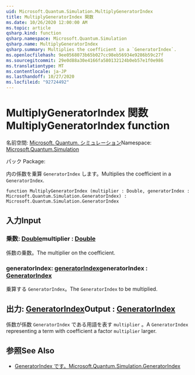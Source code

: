 ```yaml
---
uid: Microsoft.Quantum.Simulation.MultiplyGeneratorIndex
title: MultiplyGeneratorIndex 関数
ms.date: 10/26/2020 12:00:00 AM
ms.topic: article
qsharp.kind: function
qsharp.namespace: Microsoft.Quantum.Simulation
qsharp.name: MultiplyGeneratorIndex
qsharp.summary: Multiplies the coefficient in a `GeneratorIndex`.
ms.openlocfilehash: 9ee0568073b65b027cc98eb56934e9286b59c27f
ms.sourcegitcommit: 29e0d88a30e4166fa580132124b0eb57e1f0e986
ms.translationtype: MT
ms.contentlocale: ja-JP
ms.lasthandoff: 10/27/2020
ms.locfileid: "92724492"
---
```

# <a name="multiplygeneratorindex-function"></a><span data-ttu-id="f5b8e-102">MultiplyGeneratorIndex 関数</span><span class="sxs-lookup"><span data-stu-id="f5b8e-102">MultiplyGeneratorIndex function</span></span>

<span data-ttu-id="f5b8e-103">名前空間: [Microsoft. Quantum. シミュレーション](xref:Microsoft.Quantum.Simulation)</span><span class="sxs-lookup"><span data-stu-id="f5b8e-103">Namespace: [Microsoft.Quantum.Simulation](xref:Microsoft.Quantum.Simulation)</span></span>

<span data-ttu-id="f5b8e-104">パック [](https://nuget.org/packages/)</span><span class="sxs-lookup"><span data-stu-id="f5b8e-104">Package: [](https://nuget.org/packages/)</span></span>


<span data-ttu-id="f5b8e-105">内の係数を乗算 `GeneratorIndex` します。</span><span class="sxs-lookup"><span data-stu-id="f5b8e-105">Multiplies the coefficient in a `GeneratorIndex`.</span></span>

```qsharp
function MultiplyGeneratorIndex (multiplier : Double, generatorIndex : Microsoft.Quantum.Simulation.GeneratorIndex) : Microsoft.Quantum.Simulation.GeneratorIndex
```


## <a name="input"></a><span data-ttu-id="f5b8e-106">入力</span><span class="sxs-lookup"><span data-stu-id="f5b8e-106">Input</span></span>

### <a name="multiplier--double"></a><span data-ttu-id="f5b8e-107">乗数: [Double](xref:microsoft.quantum.lang-ref.double)</span><span class="sxs-lookup"><span data-stu-id="f5b8e-107">multiplier : [Double](xref:microsoft.quantum.lang-ref.double)</span></span>

<span data-ttu-id="f5b8e-108">係数の乗数。</span><span class="sxs-lookup"><span data-stu-id="f5b8e-108">The multiplier on the coefficient.</span></span>


### <a name="generatorindex--generatorindex"></a><span data-ttu-id="f5b8e-109">generatorIndex: [generatorIndex](xref:Microsoft.Quantum.Simulation.GeneratorIndex)</span><span class="sxs-lookup"><span data-stu-id="f5b8e-109">generatorIndex : [GeneratorIndex](xref:Microsoft.Quantum.Simulation.GeneratorIndex)</span></span>

<span data-ttu-id="f5b8e-110">乗算する `GeneratorIndex`。</span><span class="sxs-lookup"><span data-stu-id="f5b8e-110">The `GeneratorIndex` to be multiplied.</span></span>



## <a name="output--generatorindex"></a><span data-ttu-id="f5b8e-111">出力: [GeneratorIndex](xref:Microsoft.Quantum.Simulation.GeneratorIndex)</span><span class="sxs-lookup"><span data-stu-id="f5b8e-111">Output : [GeneratorIndex](xref:Microsoft.Quantum.Simulation.GeneratorIndex)</span></span>

<span data-ttu-id="f5b8e-112">係数が係数 `GeneratorIndex` である用語を表す `multiplier` 。</span><span class="sxs-lookup"><span data-stu-id="f5b8e-112">A `GeneratorIndex` representing a term with coefficient a factor `multiplier` larger.</span></span>

## <a name="see-also"></a><span data-ttu-id="f5b8e-113">参照</span><span class="sxs-lookup"><span data-stu-id="f5b8e-113">See Also</span></span>

- [<span data-ttu-id="f5b8e-114">GeneratorIndex です。</span><span class="sxs-lookup"><span data-stu-id="f5b8e-114">Microsoft.Quantum.Simulation.GeneratorIndex</span></span>](xref:Microsoft.Quantum.Simulation.GeneratorIndex)